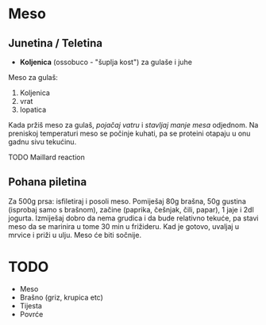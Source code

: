 # Meso

## Junetina / Teletina

* **Koljenica** (ossobuco - "šuplja kost") za gulaše i juhe

Meso za gulaš:
1. Koljenica
2. vrat
3. lopatica


Kada pržiš meso za gulaš, *pojačaj vatru* i *stavljaj manje mesa* odjednom.
Na preniskoj temperaturi meso se počinje kuhati, pa se proteini otapaju u onu gadnu sivu tekućinu.

TODO Maillard reaction

## Pohana piletina
Za 500g prsa: isfiletiraj i posoli meso.
Pomiješaj 80g brašna, 50g gustina (isprobaj samo s brašnom), začine (paprika, češnjak, čili, papar), 1 jaje i 2dl jogurta.
Izmiješaj dobro da nema grudica i da bude relativno tekuće, pa stavi meso da se marinira u tome 30 min u frižideru.
Kad je gotovo, uvaljaj u mrvice i priži u ulju. Meso će biti sočnije.


# TODO
* Meso
* Brašno (griz, krupica etc)
* Tijesta
* Povrće
